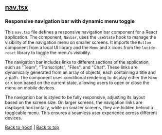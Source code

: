## [nav.tsx](nav.tsx)

### Responsive navigation bar with dynamic menu toggle

This `nav.tsx` file defines a responsive navigation bar component for a React application. The component, `Navbar`, uses the `useState` hook to manage the visibility of the navigation menu on smaller screens. It imports the `Button` component from a local UI library and the `Menu` and `X` icons from the `lucide-react` library to toggle the menu's visibility.

The navigation bar includes links to different sections of the application, such as "Team", "Transcripts", "Files", and "Chat". These links are dynamically generated from an array of objects, each containing a title and a path. The component uses conditional rendering to display either the `Menu` or `X` icon based on the current state, allowing users to open or close the menu on mobile devices.

The navigation bar is styled to be fully responsive, adjusting its layout based on the screen size. On larger screens, the navigation links are displayed horizontally, while on smaller screens, they are hidden behind a toggleable menu. This ensures a seamless user experience across different devices.

[Back to (root)](#root) | [Back to top](#table-of-contents)

